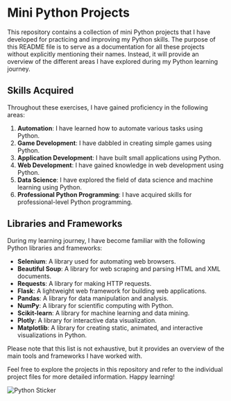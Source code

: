 # Mini Python Projects

This repository contains a collection of mini Python projects that I have developed for practicing and improving my Python skills. The purpose of this README file is to serve as a documentation for all these projects without explicitly mentioning their names. Instead, it will provide an overview of the different areas I have explored during my Python learning journey.

## Skills Acquired

Throughout these exercises, I have gained proficiency in the following areas:

1. **Automation**: I have learned how to automate various tasks using Python.
2. **Game Development**: I have dabbled in creating simple games using Python.
3. **Application Development**: I have built small applications using Python.
4. **Web Development**: I have gained knowledge in web development using Python.
5. **Data Science**: I have explored the field of data science and machine learning using Python.
6. **Professional Python Programming**: I have acquired skills for professional-level Python programming.

## Libraries and Frameworks

During my learning journey, I have become familiar with the following Python libraries and frameworks:

- **Selenium**: A library used for automating web browsers.
- **Beautiful Soup**: A library for web scraping and parsing HTML and XML documents.
- **Requests**: A library for making HTTP requests.
- **Flask**: A lightweight web framework for building web applications.
- **Pandas**: A library for data manipulation and analysis.
- **NumPy**: A library for scientific computing with Python.
- **Scikit-learn**: A library for machine learning and data mining.
- **Plotly**: A library for interactive data visualization.
- **Matplotlib**: A library for creating static, animated, and interactive visualizations in Python.

Please note that this list is not exhaustive, but it provides an overview of the main tools and frameworks I have worked with.

Feel free to explore the projects in this repository and refer to the individual project files for more detailed information. Happy learning!

![Python Sticker]()
